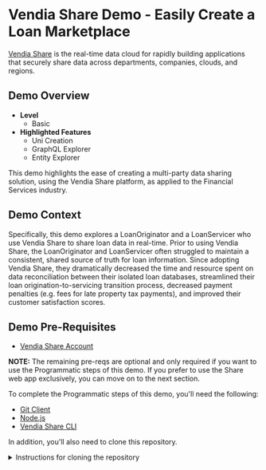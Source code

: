 # Vendia Share Demo - Easily Create a Loan Marketplace

[Vendia Share](https://www.vendia.net) is the real-time data cloud for rapidly building applications that securely share data across departments, companies, clouds, and regions.  

## Demo Overview

* __Level__
    * Basic
* __Highlighted Features__
    * Uni Creation
    * GraphQL Explorer
    * Entity Explorer

This demo highlights the ease of creating a multi-party data sharing solution, using the Vendia Share platform, as applied to the Financial Services industry. 

## Demo Context
Specifically, this demo explores a LoanOriginator and a LoanServicer who use Vendia Share to share loan data in real-time.  Prior to using Vendia Share, the LoanOriginator and LoanServicer often struggled to maintain a consistent, shared source of truth for loan information.   Since adopting Vendia Share, they dramatically decreased the time and resource spent on data reconciliation between their isolated loan databases, streamlined their loan origination-to-servicing transition process, decreased payment penalties (e.g. fees for late  property tax payments), and improved their customer satisfaction scores.

## Demo Pre-Requisites

* [Vendia Share Account](https://share.vendia.net/signup)

__NOTE:__ The remaining pre-reqs are optional and only required if you want to use the Programmatic steps of this demo.  If you prefer to use the Share web app exclusively, you can move on to the next section.

To complete the Programmatic steps of this demo, you'll need the following:

* [Git Client](https://git-scm.com/downloads)
* [Node.js](https://nodejs.org/en/download/)
* [Vendia Share CLI](https://vendia.net/docs/share/cli)

In addition, you'll also need to clone this repository.

<details>
<summary>Instructions for cloning the repository</summary>

## Clone with SSH
 
```bash
git clone git@github.com:vendia/examples.git

## Step 1 - Create a Multi-Party Uni
To create a Uni, you can use either the [Share Web Application](https://share.vendia.net) or the [Share CLI]((https://vendia.net/docs/share/cli).

### Create a Uni using the Share Web Application
To create a Uni using the Share Web Application:

1. Click the `+ Create Universal Application` button
1. Select the `Create your own` option
1. Enter a unique name, prefixed with `test-`, and then click `Next`
1. Define an `OriginatorNode` and a `ServicerNode`
    1. Feel free to vary the `Node region` but leave the other defaults the same
1. Click the checkbox on each node definition and then click `Next`
1. Copy the contents of [schema.json](uni_configuration/schema.json) into the `Uni Schema` text area
    1. Be sure to remove all existing content prior to copying in the new content
1. Scroll to the bottom of the page an expand the `Initial State` section
1. Copy the contents of [initial-state.json](uni_configuration/initial-state.json) into the `Inital State` text area
1. Click `Create`

Wait about 5 minutes for the Uni to reach a `Running` state.

### Create a Uni Programmatically
To create a Uni using the Share CLI:

1. Change directories to `uni_configuration`
    1. `cd uni_configuration`
1. Create your own copy of the `registration.json.sample` file, removing the `.sample` suffix
    1. `cp registration.json.sample registration.json`
1. Edit the `registration.json` file changing
    1. `name` - keep the `test-` prefix but make the remainder of the name unique
    1. `userId` - on both nodes should match your Vendia Share `userId` (i.e. your email address)
1. Create the Uni
    1. `share uni create --config registration.json`

Wait about 5 minutes for the Uni to reach a `Running` state.

## Step 2 - Explore the Uni
Using the Share Web App, explore the Uni and its nodes in more detail.

### Uni Views
Select a Uni by name from the Uni listing to view Uni details.  These views are accessible directly under the Uni's name from the Uni details view.

* __Partner Nodes__ - A list of all partner nodes.  In this demo, there are none as you're acting on behalf of both participants.
* __Schema__ - The schema for the Uni, which is identical to [schema.json](uni_configuration/schema.json)
* __Transactions__ - All transactions of the Uni, and their corresponding block in the distributed ledger 
* __Uni Settings__ - Participant listing and Uni management functions

### Node Configuration Views
Click the `Manage node` button to view node details.  These views are accessible using the left menu of the Node details view.

* __Resources__ - All underlying cloud resources for the node
* __Success Notifications__ - Integrations used to notify when a successful transaction occurs in the Uni
* __Error Notifications__ - Integrations used to notify when a failed transaction occurs on the Node
* __Ingress__ - Management of inbound, asynchronous processing channels

### Node Views
* __Entity Explorer__ - A visual tool for exploring and changing the scalar contents of the node
* __GraphQL Explorer__ - A GraphQL-centric tool for exploring and changing the contents of the node
* __File Explorer__ - A visual tool for exploring and changing the file contents of the node
* __Smart Contracts__ -  A tool for managing the Smart Contracts of the node

## Step 3 - Explore the Pre-Loaded Data of the Uni
The `initial-state.json` file referenced in Step 1 was used to seed the Uni with data.  Creating a Uni based on an initial, known set of data can simplify development and testing.

You can now explore that data using several of the Node Views mentioned in the last step.

### Explore Data using Entity Explorer
You can view data using the Entity Explorer view from either node in the Uni.

1. Click `Entity Explorer` on either node
1. View both `Loan` items
    1. Columns allow sorting
    1. Clicking on an `_id` value shows a detailed view of the `Loan`
    1. Clicking on `View history` from the detailed view shows all version of the `Loan` over time
1. View the `Loan Perforamnce` items
    1. Repeat the same sub-steps from above
    
### Explore Data using GraphQL Explorer
You can view data using the GraphQL Explorer view from either node in the Uni.

1. Click `GraphQL Explorer` on either node
1. List all `Loan` items
    ```graphql
    query ListLoans {
      list_LoanItems {
        _LoanItems {
          _id
          _owner
          borrowerCreditScore
          loanIdentifier
          numberOfUnits
          originalInterestRate
          originalLoanToValue
          originalUnpaidPrincipalBalance
          originationDate
        }
      }
    }
    ```

1. List all `LoanPerformance` items
    ```
    query ListLoanPerformance {
      list_LoanPerformanceItems {
        _LoanPerformanceItems {
          _id
          _owner
          currentInterestRate
          currentUnpaidPrincipalBalance
          lastPaidInstallmentDate
          loanDelinquencyStatus
          loanIdentifier
          monthlyReportingPeriod
          servicerId
        }
      }
    }
    ```
1. Filter `LoanPerformance` items by `currentInterestRate`
    ```
    query ListLoanPerformance {
      list_LoanPerformanceItems(filter: {currentInterestRate: {lt: 3.00}}) {
        _LoanPerformanceItems {
          _id
          _owner
          currentInterestRate
          currentUnpaidPrincipalBalance
          lastPaidInstallmentDate
          loanDelinquencyStatus
          loanIdentifier
          monthlyReportingPeriod
          servicerId
        }
      }
    }    
    ```

## Step 4 - Add a LoanPerformance Record
You can also add new data to the Uni using either the Entity Explorer or GraphQL Explorer.

### Add Data using Entity Explorer
You can add data using the Entity Explorer view from either node in the Uni.

1. Click `Entity Explorer` on either node
1. Click `LoanPerformance` on the left-most pane
1. Click `+ Create LoanPerformance`
1. Enter values for each field
    1. `loanIdentifier` - `23456`
    1. `monthlyReportingPeriod` - `05/01/2022`
    1. `servicerId` - `54321`
    1. `loanDelinquencyStatus` - `current`
    1. `lastPaidInstallmentDate` - `04/01/2022`
    1. `currentInterestRate` - `2.75`
    1. `currentUnpaidPrincipalBalance` - `551000`
1. Click `Save`
1. Wait for the indicator in the bottom-right to provide confirmation
1. View the new `LoanPerformance` entry in the table

### Add Data using GraphQL Explorer
You can add data using the GraphQL Explorer view from either node in the Uni.

1. Click `GraphQL Explorer` on either node
1. Add a `LoanPerformance` item using the mutation below
```
mutation AddLoanPerformance {
  add_LoanPerformance_async(
    input: {lastPaidInstallmentDate: "2022-04-01", loanIdentifier: "23456", monthlyReportingPeriod: "2022-05-01", servicerId: "54321", currentInterestRate: 2.75, currentUnpaidPrincipalBalance: 551000, loanDelinquencyStatus: current}
  ) {
    result {
      _id
      _owner
      submissionTime
      transactionId
      version
    }
    error
  }
}

```
1. Confirm the `LoanPerformance` item is included in the list of all items
    ```
    query ListLoanPerformance {
      list_LoanPerformanceItems {
        _LoanPerformanceItems {
          _id
          _owner
          currentInterestRate
          currentUnpaidPrincipalBalance
          lastPaidInstallmentDate
          loanDelinquencyStatus
          loanIdentifier
          monthlyReportingPeriod
          servicerId
        }
      }
    }
    ```

## Step 5 - Update a LoanPerformance Record
You can update existing data using either the Entity Explorer or GraphQL Explorer.

### Update Data using Entity Explorer
You can update data using the Entity Explorer view from either node in the Uni.

1. Click `Entity Explorer` on either node
1. Click `LoanPerformance` on the left-most pane
1. Select one of the records by clicking its `_id` value
1. Modify the `currentUnpaidPrincipalBalance` value and click `Save`
1. Once the indicator in the bottom-right confirms the save, click the `View history` button
1. Review the changes between the two versions of this record

### Update Data using GraphQL Explorer
You can update data using the GraphQL Explorer view from either node in the Uni.

1. Click `GraphQL Explorer` on either node
1. List all `LoanPerformance` records
    ```
    query ListLoanPerformance {
      list_LoanPerformanceItems {
        _LoanPerformanceItems {
          _id
          _owner
          currentInterestRate
          currentUnpaidPrincipalBalance
          lastPaidInstallmentDate
          loanDelinquencyStatus
          loanIdentifier
          monthlyReportingPeriod
          servicerId
        }
      }
    }
    ```
1. Copy the `_id` value of one of the records - this is the record your will modify in the next step
1. Execute this mutation to modify the `unpaidPrincipalBalance` of the `LoanPerformance` record identified in the previous step.
    1. __NOTE__: The `id` value in the mutation below should be modified to reflect the `id` value you copied in the previous step.
    
   ```
    mutation UpdateLoanPerformance {
      update_LoanPerformance_async(
        id: "017f2389-b33e-3e52-c7e6-76e60628cb23"
        input: {currentUnpaidPrincipalBalance: 549000}
      ) {
        result {
          _id
          _owner
          submissionTime
          transactionId
          version
        }
        error
      }
    }    
    ```
1. Confirm the update `LoanPerformance` record is reflected in the list of all items
     ```
     query ListLoanPerformance {
       list_LoanPerformanceItems {
         _LoanPerformanceItems {
           _id
           _owner
           currentInterestRate
           currentUnpaidPrincipalBalance
           lastPaidInstallmentDate
           loanDelinquencyStatus
           loanIdentifier
           monthlyReportingPeriod
           servicerId
         }
       }
     }
     ```
## Demo Conclusion
Through these simple steps, you explored the basics of Vendia Share.  

For more advanced features, please explore additional [demos](../../../demos).
